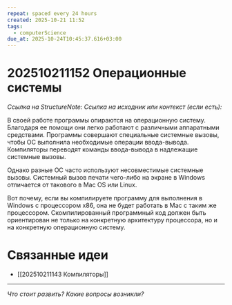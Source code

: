 ```yaml
---
repeat: spaced every 24 hours
created: 2025-10-21 11:52
tags:
  - computerScience
due_at: 2025-10-24T10:45:37.616+03:00
---
```

# 202510211152 Операционные системы

*Ссылка на StructureNote:*
*Ссылка на исходник или контекст (если есть):*

В своей работе программы опираются на операционную систему. Благодаря ее помощи они легко работают с различными аппаратными средствами. Программы совершают специальные системные вызовы, чтобы ОС выполнила необходимые операции ввода-вывода. Компиляторы переводят команды ввода-вывода в надлежащие системные вызовы.

Однако разные ОС часто используют несовместимые системные вызовы. Системный вызов печати чего-либо на экране в Windows отличается от такового в Mac OS или Linux.

Вот почему, если вы компилируете программу для выполнения в Windows с процессором x86, она не будет работать в Mac с таким же процессором. Скомпилированный программный код должен быть ориентирован не только на конкретную архитектуру процессора, но и на конкретную операционную систему.

# Связанные идеи

- [[202510211143 Компиляторы]]

---

*Что стоит развить? Какие вопросы возникли?*
